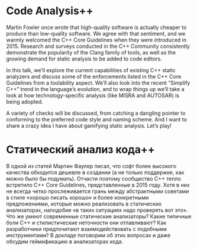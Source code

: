 # Code Analysis++

Martin Fowler once wrote that high-quality software is actually cheaper to produce than low-quality software. We agree with that sentiment, and we warmly welcomed the C++ Core Guidelines when they were introduced in 2015. Research and surveys conducted in the C++ Community consistently demonstrate the popularity of the Clang family of tools, as well as the growing demand for static analysis to be added to code editors. 

In this talk, we’ll explore the current capabilities of existing C++ static analyzers and discuss some of the enforcements listed in the C++ Core Guidelines from a toolability aspect. We’ll also look into the recent “Simplify C++” trend in the language’s evolution, and to wrap things up we’ll take a look at how technology-specific analysis (like MISRA and AUTOSAR) is being adopted. 

A variety of checks will be discussed, from catching a dangling pointer to conforming to the preferred code style and naming scheme. And I want to share a crazy idea I have about gamifying static analysis. Let’s play!

# Статический анализ кода++

В одной из статей Мартин Фаулер писал, что софт более высокого качества обходится дешевле в создании (а не только поддержке, как можно было бы подумать). Отчасти поэтому сообщество C++ тепло встретило C++ Core Guidelines, представленные в 2015 году. Хотя в них не всегда четко прослеживается грань между абстрактными советами в стиле «хорошо писать хорошо» и более конкретными предложениями, которые можно реализовать в статических анализаторах, наподобие «в таких ситуациях надо проверять вот это». Что же умеют современные статические анализаторы? Какие типичные боли C++ и стилистические неточности они отлавливают? Как разработчики предпочитают взаимодействовать с подобными инструментами? В докладе поговорим об этих вопросах и даже обсудим геймификацию в анализаторах кода.
